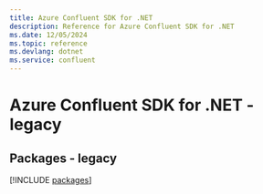 ```yaml
---
title: Azure Confluent SDK for .NET
description: Reference for Azure Confluent SDK for .NET
ms.date: 12/05/2024
ms.topic: reference
ms.devlang: dotnet
ms.service: confluent
---
```

# Azure Confluent SDK for .NET - legacy
## Packages - legacy
[!INCLUDE [packages](confluent-index.md)]